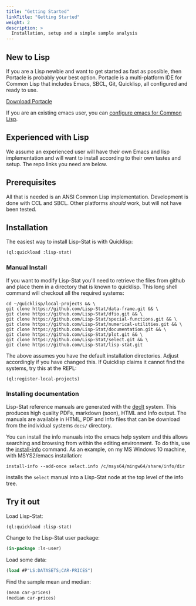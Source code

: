 ```yaml
---
title: "Getting Started"
linkTitle: "Getting Started"
weight: 2
description: >
  Installation, setup and a simple sample analysis
---
```


## New to Lisp

If you are a Lisp newbie and want to get started as fast as possible,
then Portacle is probably your best option. Portacle is a
multi-platform IDE for Common Lisp that includes Emacs, SBCL, Git,
Quicklisp, all configured and ready to use.

<div class="mx-auto">
	<a class="btn btn-lg btn-primary mr-3 mb-4" href="https://portacle.github.io/">
		Download Portacle<i class="fas fa-arrow-alt-circle-right ml-2"></i>
	</a>
</div>

If you are an existing emacs user, you can [configure emacs for Common
Lisp](https://github.com/susam/emacs4cl).

## Experienced with Lisp

We assume an experienced user will have their own Emacs and lisp
implementation and will want to install according to their own tastes
and setup. The repo links you need are below.

## Prerequisites

All that is needed is an ANSI Common Lisp implementation. Development
is done with CCL and SBCL. Other platforms _should_ work, but will not
have been tested.

## Installation

The easiest way to install Lisp-Stat is with Quicklisp:

```lisp
(ql:quickload :lisp-stat)
```

### Manual Install
If you want to modify Lisp-Stat you'll need to retrieve the
files from github and place them in a directory that is known to
quicklisp. This long shell command will checkout all the required
systems:

```shell
cd ~/quicklisp/local-projects && \
git clone https://github.com/Lisp-Stat/data-frame.git && \
git clone https://github.com/Lisp-Stat/dfio.git && \
git clone https://github.com/Lisp-Stat/special-functions.git && \
git clone https://github.com/Lisp-Stat/numerical-utilities.git && \
git clone https://github.com/Lisp-Stat/documentation.git && \
git clone https://github.com/Lisp-Stat/plot.git && \
git clone https://github.com/Lisp-Stat/select.git && \
git clone https://github.com/Lisp-Stat/lisp-stat.git
```

The above assumes you have the default installation directories. Adjust
accordingly if you have changed this. If Quicklisp claims it cannot
find the systems, try this at the REPL:

```lisp
(ql:register-local-projects)
```

### Installing documentation

Lisp-Stat reference manuals are generated with the
[declt](https://github.com/didierverna/declt) system. This produces
high quality PDFs, markdown (soon), HTML and Info output.  The manuals
are available in HTML, <!-- in the [reference](/docs/reference)
section of this website;--> PDF and Info files that can be download
from the individual systems `docs/` directory.

You can install the info manuals into the emacs help system and this
allows searching and browsing from within the editing environment.  To
do this, use the
[install-info](https://www.gnu.org/software/texinfo/manual/texinfo/html_node/Invoking-install_002dinfo.html)
command.  As an example, on my MS Windows 10 machine, with MSYS2/emacs
installation:

```shell
install-info --add-once select.info /c/msys64/mingw64/share/info/dir
```

installs the `select` manual into a Lisp-Stat node at the top level of
the info tree.

## Try it out

Load Lisp-Stat:
```lisp
(ql:quickload :lisp-stat)
```

Change to the Lisp-Stat user package:
```lisp
(in-package :ls-user)
```

Load some data:

```lisp
(load #P"LS:DATASETS;CAR-PRICES")
```

Find the sample mean and median:

```lisp
(mean car-prices)
(median car-prices)
```


